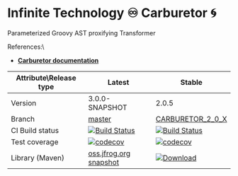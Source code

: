 # Infinite Technology ♾ Carburetor 🌀
Parameterized Groovy AST proxifying Transformer

References:\

- **[Carburetor documentation](https://github.com/INFINITE-TECHNOLOGY/CARBURETOR/wiki)**

|Attribute\Release type|Latest|Stable|
|----------------------|------|------|
|Version|3.0.0-SNAPSHOT|2.0.5|
|Branch|[master](https://github.com/INFINITE-TECHNOLOGY/CARBURETOR)|[CARBURETOR_2_0_X](https://github.com/INFINITE-TECHNOLOGY/CARBURETOR/tree/CARBURETOR_2_0_X)|
|CI Build status|[![Build Status](https://travis-ci.com/INFINITE-TECHNOLOGY/CARBURETOR.svg?branch=master)](https://travis-ci.com/INFINITE-TECHNOLOGY/CARBURETOR)|[![Build Status](https://travis-ci.com/INFINITE-TECHNOLOGY/CARBURETOR.svg?branch=CARBURETOR_2_0_X)](https://travis-ci.com/INFINITE-TECHNOLOGY/CARBURETOR)|
|Test coverage|[![codecov](https://codecov.io/gh/INFINITE-TECHNOLOGY/CARBURETOR/branch/master/graphs/badge.svg)](https://codecov.io/gh/INFINITE-TECHNOLOGY/CARBURETOR/branch/master/graphs)|[![codecov](https://codecov.io/gh/INFINITE-TECHNOLOGY/CARBURETOR/branch/CARBURETOR_2_0_X/graphs/badge.svg)](https://codecov.io/gh/INFINITE-TECHNOLOGY/CARBURETOR/branch/CARBURETOR_2_0_X/graphs)|
|Library (Maven)|[oss.jfrog.org snapshot](https://oss.jfrog.org/artifactory/webapp/#/artifacts/browse/tree/General/oss-snapshot-local/io/infinite/carburetor/2.0.5-SNAPSHOT)|[ ![Download](https://api.bintray.com/packages/infinite-technology/m2/carburetor/images/download.svg) ](https://bintray.com/infinite-technology/m2/carburetor/_latestVersion)|
